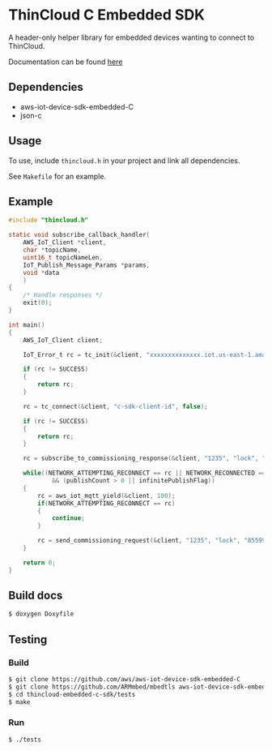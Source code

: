 # ThinCloud C Embedded SDK

A header-only helper library for embedded devices wanting to connect to ThinCloud.

Documentation can be found [here](https://yonomi.github.io/thincloud-embedded-c-sdk/docs/html/index.html)

## Dependencies

- aws-iot-device-sdk-embedded-C
- json-c

## Usage

To use, include `thincloud.h` in your project and link all dependencies.

See `Makefile` for an example.

## Example

```c
#include "thincloud.h"

static void subscribe_callback_handler(
    AWS_IoT_Client *client,
    char *topicName,
    uint16_t topicNameLen,
    IoT_Publish_Message_Params *params,
    void *data
    )
{
    /* Handle responses */
    exit(0);
}

int main()
{
    AWS_IoT_Client client;

    IoT_Error_t rc = tc_init(&client, "xxxxxxxxxxxxxx.iot.us-east-1.amazonaws.com", "rootCA.crt", "cert.pem", "privkey.pem", NULL, NULL);

    if (rc != SUCCESS)
    {
        return rc;
    }

    rc = tc_connect(&client, "c-sdk-client-id", false);

    if (rc != SUCCESS)
    {
        return rc;
    }

    rc = subscribe_to_commissioning_response(&client, "1235", "lock", "85599", subscribe_callback_handler, NULL);

    while((NETWORK_ATTEMPTING_RECONNECT == rc || NETWORK_RECONNECTED == rc || SUCCESS == rc)
            && (publishCount > 0 || infinitePublishFlag))
    {
        rc = aws_iot_mqtt_yield(&client, 100);
        if(NETWORK_ATTEMPTING_RECONNECT == rc)
        {
            continue;
        }

        rc = send_commissioning_request(&client, "1235", "lock", "85599");
    }

    return 0;
}
```

## Build docs

```bash
$ doxygen Doxyfile
```

## Testing

### Build

```bash
$ git clone https://github.com/aws/aws-iot-device-sdk-embedded-C
$ git clone https://github.com/ARMmbed/mbedtls aws-iot-device-sdk-embedded-C/external_libs/mbedtls
$ cd thincloud-embedded-c-sdk/tests
$ make
```

### Run

```bash
$ ./tests
```
